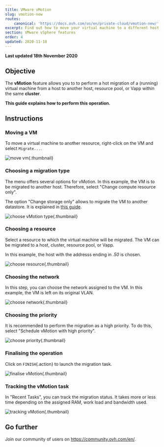 ```yaml
---
title: VMware vMotion
slug: vmotion-new
routes:
    canonical: 'https://docs.ovh.com/us/en/private-cloud/vmotion-new/'
excerpt: Find out how to move your virtual machine to a different host (hot migration)
section: VMware vSphere features
order: 4
updated: 2020-11-18
---
```


**Last updated 18th November 2020**

## Objective

The **vMotion** feature allows you to to perform a hot migration of a (running) virtual machine from a host to another host, resource pool, or Vapp within the same **cluster**.

**This guide explains how to perform this operation.**

## Instructions

### Moving a VM

To move a virtual machine to another resource, right-click on the VM and select `Migrate...`.

![move vm](images/Vmotion1.png){.thumbnail}

### Choosing a migration type

The menu offers several options for vMotion. In this example, the VM is to be migrated to another host. Therefore, select "Change compute resource only".

The option "Change storage only" allows to migrate the VM to another datastore. It is explained in [this guide](../vmware_storage_vmotion/).

![choose vMotion type](images/Vmotion2.png){.thumbnail}

### Choosing a resource

Select a resource to which the virtual machine will be migrated. The VM can be migrated to a host, cluster, resource pool, or Vapp.

In this example, the host with the addresss ending in *.50* is chosen.

![choose resource](images/Vmotion3.png){.thumbnail}

### Choosing the network

In this step, you can choose the network assigned to the VM. In this example, the VM is left on its original VLAN.

![choose network](images/Vmotion4.png){.thumbnail}

### Choosing the priority

It is recommended to perform the migration as a high priority. To do this, select "Schedule vMotion with high priority".

![choose priority](images/Vmotion5.png){.thumbnail}

### Finalising the operation

Click on `FINISH`{.action} to launch the migration task.

![finalise vMotion](images/Vmotion6.png){.thumbnail}

### Tracking the vMotion task

In "Recent Tasks", you can track the migration status. It takes more or less time depending on the assigned RAM, work load and bandwidth used.

![tracking vMotion](images/Vmotion7.png){.thumbnail}

## Go further

Join our community of users on <https://community.ovh.com/en/>.
